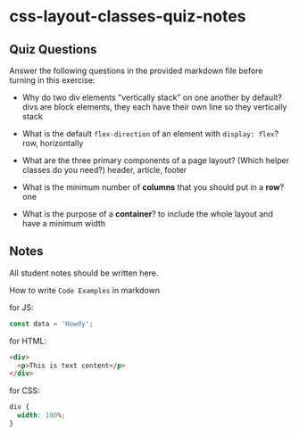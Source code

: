 # css-layout-classes-quiz-notes

## Quiz Questions

Answer the following questions in the provided markdown file before turning in this exercise:

- Why do two div elements "vertically stack" on one another by default?
  divs are block elements, they each have their own line so they vertically stack
- What is the default `flex-direction` of an element with `display: flex`?
  row, horizontally

- What are the three primary components of a page layout? (Which helper classes do you need?)
  header, article, footer

- What is the minimum number of **columns** that you should put in a **row**?
  one
- What is the purpose of a **container**?
  to include the whole layout and have a minimum width

## Notes

All student notes should be written here.

How to write `Code Examples` in markdown

for JS:

```javascript
const data = 'Howdy';
```

for HTML:

```html
<div>
  <p>This is text content</p>
</div>
```

for CSS:

```css
div {
  width: 100%;
}
```
